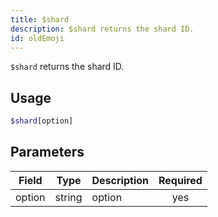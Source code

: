```yaml
---
title: $shard 
description: $shard returns the shard ID.
id: oldEmoji
---
```


`$shard` returns the shard ID.

## Usage

```php
$shard[option]
```

## Parameters 


| Field     | Type    | Description                                        | Required |
|-----------|---------|----------------------------------------------------| :------: |
| option    | string  | option                                             | yes      |
